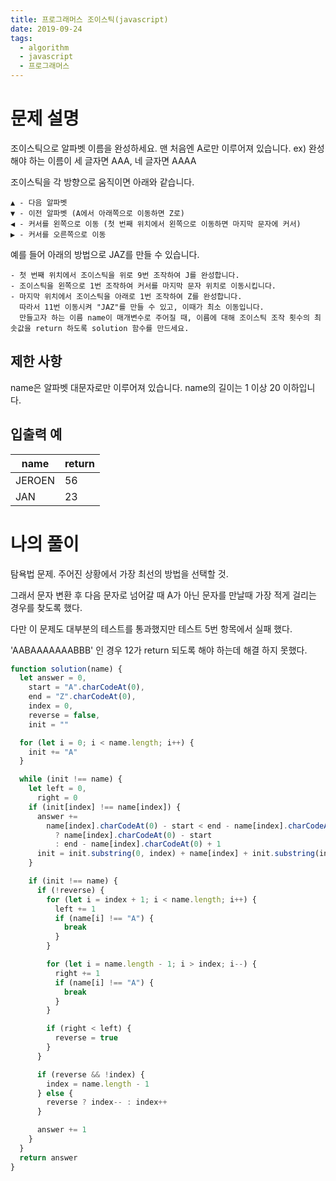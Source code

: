 ```yaml
---
title: 프로그래머스 조이스틱(javascript)
date: 2019-09-24
tags:
  - algorithm
  - javascript
  - 프로그래머스
---
```


# 문제 설명

조이스틱으로 알파벳 이름을 완성하세요. 맨 처음엔 A로만 이루어져 있습니다.
ex) 완성해야 하는 이름이 세 글자면 AAA, 네 글자면 AAAA

조이스틱을 각 방향으로 움직이면 아래와 같습니다.

```
▲ - 다음 알파벳
▼ - 이전 알파벳 (A에서 아래쪽으로 이동하면 Z로)
◀ - 커서를 왼쪽으로 이동 (첫 번째 위치에서 왼쪽으로 이동하면 마지막 문자에 커서)
▶ - 커서를 오른쪽으로 이동
```

예를 들어 아래의 방법으로 JAZ를 만들 수 있습니다.

```
- 첫 번째 위치에서 조이스틱을 위로 9번 조작하여 J를 완성합니다.
- 조이스틱을 왼쪽으로 1번 조작하여 커서를 마지막 문자 위치로 이동시킵니다.
- 마지막 위치에서 조이스틱을 아래로 1번 조작하여 Z를 완성합니다.
  따라서 11번 이동시켜 "JAZ"를 만들 수 있고, 이때가 최소 이동입니다.
  만들고자 하는 이름 name이 매개변수로 주어질 때, 이름에 대해 조이스틱 조작 횟수의 최솟값을 return 하도록 solution 함수를 만드세요.
```

## 제한 사항

name은 알파벳 대문자로만 이루어져 있습니다.
name의 길이는 1 이상 20 이하입니다.

## 입출력 예

| name   | return |
| ------ | ------ |
| JEROEN | 56     |
| JAN    | 23     |

# 나의 풀이

탐욕법 문제. 주어진 상황에서 가장 최선의 방법을 선택할 것.

그래서 문자 변환 후 다음 문자로 넘어갈 때 A가 아닌 문자를 만날때 가장 적게 걸리는 경우를 찾도록 했다.

다만 이 문제도 대부분의 테스트를 통과했지만 테스트 5번 항목에서 실패 했다.

'AABAAAAAAABBB' 인 경우 12가 return 되도록 해야 하는데 해결 하지 못했다.

```javascript
function solution(name) {
  let answer = 0,
    start = "A".charCodeAt(0),
    end = "Z".charCodeAt(0),
    index = 0,
    reverse = false,
    init = ""

  for (let i = 0; i < name.length; i++) {
    init += "A"
  }

  while (init !== name) {
    let left = 0,
      right = 0
    if (init[index] !== name[index]) {
      answer +=
        name[index].charCodeAt(0) - start < end - name[index].charCodeAt(0)
          ? name[index].charCodeAt(0) - start
          : end - name[index].charCodeAt(0) + 1
      init = init.substring(0, index) + name[index] + init.substring(index + 1)
    }

    if (init !== name) {
      if (!reverse) {
        for (let i = index + 1; i < name.length; i++) {
          left += 1
          if (name[i] !== "A") {
            break
          }
        }

        for (let i = name.length - 1; i > index; i--) {
          right += 1
          if (name[i] !== "A") {
            break
          }
        }

        if (right < left) {
          reverse = true
        }
      }

      if (reverse && !index) {
        index = name.length - 1
      } else {
        reverse ? index-- : index++
      }

      answer += 1
    }
  }
  return answer
}
```

